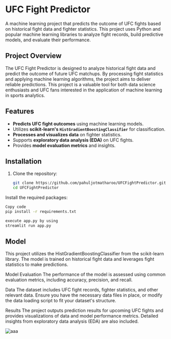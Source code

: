 # UFC Fight Predictor

A machine learning project that predicts the outcome of UFC fights based on historical fight data and fighter statistics. This project uses Python and popular machine learning libraries to analyze fight records, build predictive models, and evaluate their performance.

## Project Overview

The UFC Fight Predictor is designed to analyze historical fight data and predict the outcome of future UFC matchups. By processing fight statistics and applying machine learning algorithms, the project aims to deliver reliable predictions. This project is a valuable tool for both data science enthusiasts and UFC fans interested in the application of machine learning in sports analytics.

## Features

- **Predicts UFC fight outcomes** using machine learning models.
- Utilizes **scikit-learn's `HistGradientBoostingClassifier`** for classification.
- **Processes and visualizes data** on fighter statistics.
- Supports **exploratory data analysis (EDA)** on UFC fights.
- Provides **model evaluation metrics** and insights.

## Installation

1. Clone the repository:

   ```bash
   git clone https://github.com/pahuljotmatharoo/UFCFightPredictor.git
   cd UFCFightPredictor

Install the required packages:

```bash
Copy code
pip install -r requirements.txt
```
```bash
execute app.py by using
streamlit run app.py
```

## Model
This project utilizes the HistGradientBoostingClassifier from the scikit-learn library. The model is trained on historical fight data and leverages fight statistics to make predictions.

Model Evaluation
The performance of the model is assessed using common evaluation metrics, including accuracy, precision, and recall.

Data
The dataset includes UFC fight records, fighter statistics, and other relevant data. Ensure you have the necessary data files in place, or modify the data loading script to fit your dataset's structure.

Results
The project outputs prediction results for upcoming UFC fights and provides visualizations of data and model performance metrics. Detailed insights from exploratory data analysis (EDA) are also included.

![aaa](https://github.com/user-attachments/assets/361890fa-98bc-402c-ae29-7f9ae4cff199)
